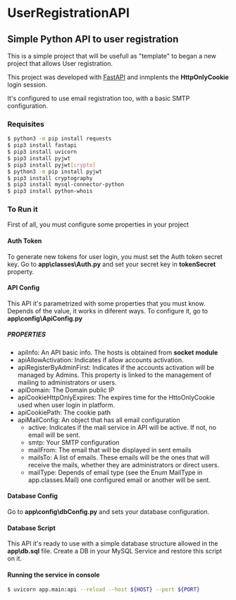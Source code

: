 # UserRegistrationAPI

## Simple Python API to user registration

This is a simple project that will be usefull as "template" to began a new project that
allows User registration.

This project was developed with [FastAPI](https://fastapi.tiangolo.com/) and inmplents the **HttpOnlyCookie** login session.

It's configured to use email registration too, with a basic SMTP configuration.

### Requisites

```bash
$ python3 -m pip install requests
$ pip3 install fastapi
$ pip3 install uvicorn
$ pip3 install pyjwt
$ pip3 install pyjwt[crypto]
$ python3 -m pip install pyjwt
$ pip3 install cryptography
$ pip3 install mysql-connector-python
$ pip3 install python-whois
```

### To Run it

First of all, you must configure some properties in your project

#### Auth Token

To generate new tokens for user login, you must set the Auth token secret key. Go to **app\classes\Auth.py** and set your secret key in **tokenSecret** property.

#### API Config

This API it's parametrized with some properties that you must know. Depends of the value, it works in diferent ways. To configure it, go to **app\config\ApiConfig.py**

##### PROPERTIES

- apiInfo: An API basic info. The hosts is obtained from **socket module**
- apiAllowActivation: Indicates if allow accounts activation.
- apiRegisterByAdminFirst: Indicates if the accounts activation will be managed by Admins. This property is linked to the management of mailing to administrators or users.
- apiDomain: The Domain public IP
- apiCookieHttpOnlyExpires: The expires time for the HttoOnlyCookie used when user login in platform.
- apiCookiePath: The cookie path
- apiMailConfig: An object that has all email configuration
  - active: Indicates if the mail service in API will be active. If not, no email will be sent.
  - smtp: Your SMTP configuration
  - mailFrom: The email that will be displayed in sent emails
  - mailsTo: A list of emails. These emails will be the ones that will receive the mails, whether they are administrators or direct users.
  - mailType: Depends of email type (see the Enum MailType in app.classes.Mail) one configured email or another will be sent.

#### Database Config

Go to **app\config\dbConfig.py** and sets your database configuration.

#### Database Script

This API it's ready to use with a simple database structure allowed in the **app\db.sql** file. Create a DB in your MySQL Service and restore this script on it.

#### Running the service in console

```bash
$ uvicorn app.main:api --reload --host ${HOST} --port ${PORT}
```


